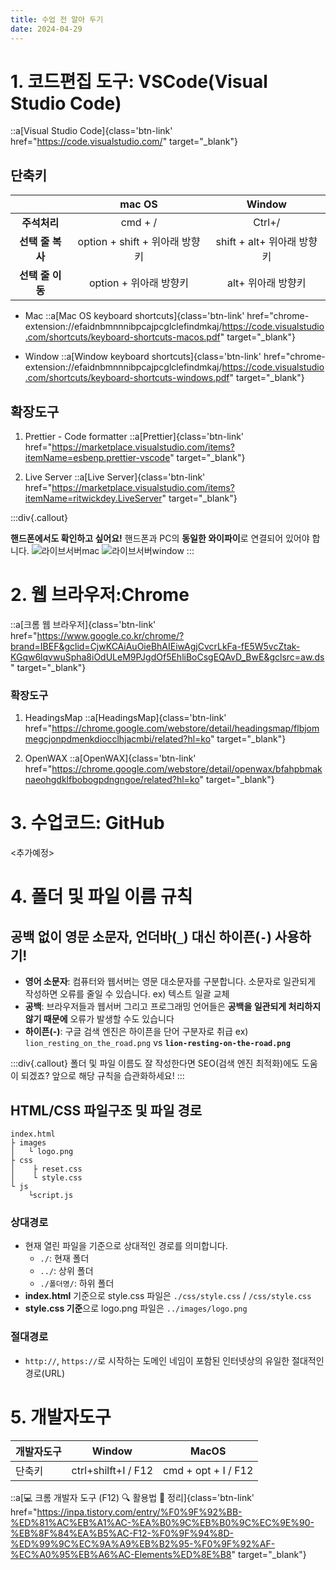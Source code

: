 ```yaml
---
title: 수업 전 알아 두기
date: 2024-04-29
---
```


# 1. 코드편집 도구: VSCode(Visual Studio Code)

::a[Visual Studio Code]{class='btn-link' href="https://code.visualstudio.com/" target="\_blank"}

## 단축키

|                  |             mac OS             |           Window           |
| :--------------: | :----------------------------: | :------------------------: |
|   **주석처리**   |            cmd + /             |           Ctrl+/           |
| **선택 줄 복사** | option + shift + 위아래 방향키 | shift + alt+ 위아래 방향키 |
| **선택 줄 이동** |     option + 위아래 방향키     |     alt+ 위아래 방향키     |

- Mac
  ::a[Mac OS keyboard shortcuts]{class='btn-link' href="chrome-extension://efaidnbmnnnibpcajpcglclefindmkaj/https://code.visualstudio.com/shortcuts/keyboard-shortcuts-macos.pdf" target="\_blank"}

- Window
  ::a[Window keyboard shortcuts]{class='btn-link' href="chrome-extension://efaidnbmnnnibpcajpcglclefindmkaj/https://code.visualstudio.com/shortcuts/keyboard-shortcuts-windows.pdf" target="\_blank"}

## 확장도구

1. Prettier - Code formatter
   ::a[Prettier]{class='btn-link' href="https://marketplace.visualstudio.com/items?itemName=esbenp.prettier-vscode" target="\_blank"}

2. Live Server
   ::a[Live Server]{class='btn-link' href="https://marketplace.visualstudio.com/items?itemName=ritwickdey.LiveServer" target="\_blank"}

:::div{.callout}

**핸드폰에서도 확인하고 싶어요!**
핸드폰과 PC의 **동일한 와이파이**로 연결되어 있어야 합니다.
![라이브서버mac](/images/html-css/chapter00/00.png)
![라이브서버window](/images/html-css/chapter00/01.png)
:::

# 2. 웹 브라우저:Chrome

::a[크롬 웹 브라우저]{class='btn-link' href="https://www.google.co.kr/chrome/?brand=IBEF&gclid=CjwKCAiAuOieBhAIEiwAgjCvcrLkFa-fE5W5vcZtak-KGqw6lqvwuSpha8iOdULeM9PJgdOf5EhliBoCsgEQAvD_BwE&gclsrc=aw.ds" target="\_blank"}

### 확장도구

1. HeadingsMap
   ::a[HeadingsMap]{class='btn-link' href="https://chrome.google.com/webstore/detail/headingsmap/flbjommegcjonpdmenkdiocclhjacmbi/related?hl=ko" target="\_blank"}

2. OpenWAX
   ::a[OpenWAX]{class='btn-link' href="https://chrome.google.com/webstore/detail/openwax/bfahpbmaknaeohgdklfbobogpdngngoe/related?hl=ko" target="\_blank"}

# 3. 수업코드: GitHub

<추가예정>

# 4. 폴더 및 파일 이름 규칙

## **공백 없이 영문 소문자,** 언더바(`_`) **대신 하이픈(`-`) 사용하기!**

- **영어 소문자**: 컴퓨터와 웹서버는 영문 대소문자를 구분합니다. 소문자로 일관되게 작성하면 오류를 줄일 수 있습니다.
  ex) 텍스트 일괄 교체
- **공백**: 브라우저들과 웹서버 그리고 프로그래밍 언어들은 **공백을 일관되게 처리하지 않기 때문에** 오류가 발생할 수도 있습니다
- **하이픈(-)**: 구글 검색 엔진은 하이픈을 단어 구분자로 취급
  ex) `lion_resting_on_the_road.png` vs **`lion-resting-on-the-road.png`**

:::div{.callout}
폴더 및 파일 이름도 잘 작성한다면 SEO(검색 엔진 최적화)에도 도움이 되겠죠?
앞으로 해당 규칙을 습관화하세요!
:::

## HTML/CSS 파일구조 및 파일 경로

```
index.html
├ images
│	└ logo.png
├ css
│	 ├ reset.css
│	 └ style.css
└ js
	└script.js
```

### 상대경로

- 현재 열린 파일을 기준으로 상대적인 경로를 의미합니다.
  - `./`: 현재 폴더
  - `../`: 상위 폴더
  - `./폴더명/`: 하위 폴더
- **index.html** 기준으로 style.css 파일은 `./css/style.css` / `/css/style.css`
- **style.css 기준**으로 logo.png 파일은 `../images/logo.png`

### 절대경로

- `http://`, `https://`로 시작하는 도메인 네임이 포함된 인터넷상의 유일한 절대적인 경로(URL)

# 5. 개발자도구

| 개발자도구 | Window              | MacOS               |
| ---------- | ------------------- | ------------------- |
| 단축키     | ctrl+shilft+I / F12 | cmd + opt + I / F12 |

::a[💻 크롬 개발자 도구 (F12) 🔍 활용법 💯 정리]{class='btn-link' href="https://inpa.tistory.com/entry/%F0%9F%92%BB-%ED%81%AC%EB%A1%AC-%EA%B0%9C%EB%B0%9C%EC%9E%90-%EB%8F%84%EA%B5%AC-F12-%F0%9F%94%8D-%ED%99%9C%EC%9A%A9%EB%B2%95-%F0%9F%92%AF-%EC%A0%95%EB%A6%AC-Elements%ED%8E%B8" target="\_blank"}
